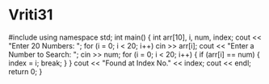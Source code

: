 # Vriti31
#include <iostream>
using namespace std;
int main()
{
int arr[10], i, num, index;
cout << "Enter 20 Numbers: ";
for (i = 0; i < 20; i++)
cin >> arr[i];
cout << "Enter a Number to Search: ";
cin >> num;
for (i = 0; i < 20; i++)
{
if (arr[i] == num)
{
index = i;
break;
}
}
cout << "Found at Index No." << index;
cout << endl;
return 0;
}
